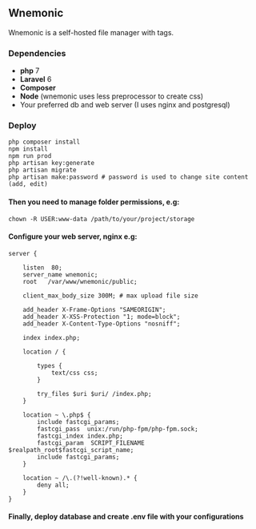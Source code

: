 ## Wnemonic
Wnemonic is a self-hosted file manager with tags.

### Dependencies
- **php** 7
- **Laravel** 6
- **Composer**
- **Node** (wnemonic uses less preprocessor to create css)
- Your preferred db and web server (I uses nginx and postgresql)

### Deploy
	php composer install
	npm install
	npm run prod 
	php artisan key:generate
	php artisan migrate
	php artisan make:password # password is used to change site content (add, edit)

#### Then you need to manage folder permissions, e.g:
	chown -R USER:www-data /path/to/your/project/storage 
	
#### Configure your web server, nginx e.g:

```
server {

	listen  80;
	server_name wnemonic;
	root   /var/www/wnemonic/public;

	client_max_body_size 300M; # max upload file size

	add_header X-Frame-Options "SAMEORIGIN";
	add_header X-XSS-Protection "1; mode=block";
	add_header X-Content-Type-Options "nosniff";

	index index.php;

	location / {
	
		types {
			text/css css;
		}
		
		try_files $uri $uri/ /index.php;
	}

	location ~ \.php$ {
		include fastcgi_params;
		fastcgi_pass  unix:/run/php-fpm/php-fpm.sock;
		fastcgi_index index.php;
		fastcgi_param  SCRIPT_FILENAME $realpath_root$fastcgi_script_name;
		include fastcgi_params;
	}

	location ~ /\.(?!well-known).* {
		deny all;
	}
}
```

#### Finally, deploy database and create .env file with your configurations
